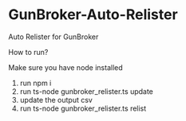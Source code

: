 # GunBroker-Auto-Relister
Auto Relister for GunBroker

How to run?

Make sure you have node installed

1. run npm i
2. run ts-node gunbroker_relister.ts update
3. update the output csv
4. run ts-node gunbroker_relister.ts relist